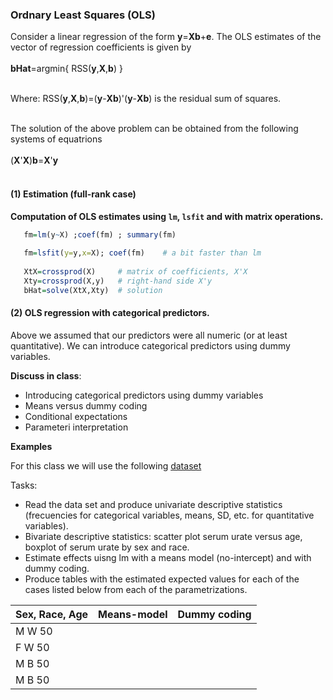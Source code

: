 ### Ordnary Least Squares (OLS)

Consider a linear regression of the form **y**=**Xb**+**e**. The OLS estimates of the vector of regression coefficients is given by
<br />
<br />
      **bHat**=argmin{  RSS(**y**,**X**,**b**) }
<br />
<br />

Where:   RSS(**y**,**X**,**b**)=(**y**-**Xb**)'(**y**-**Xb**) is the residual sum of squares.
<br />
<br />

The solution of the above problem can be obtained from the following systems of equatrions
<br />
<br />
(**X**'**X**)**b**=**X**'**y**
<br />
<br />

#### (1) Estimation (full-rank case)

**Computation of OLS estimates using `lm`, `lsfit` and with matrix operations.**

```r
   fm=lm(y~X) ;coef(fm) ; summary(fm)
   
   fm=lsfit(y=y,x=X); coef(fm)    # a bit faster than lm
   
   XtX=crossprod(X)     # matrix of coefficients, X'X
   Xty=crossprod(X,y)   # right-hand side X'y
   bHat=solve(XtX,Xty)  # solution

```

#### (2) OLS regression with categorical predictors.

Above we assumed that our predictors were all numeric (or at least quantitative). We can introduce categorical predictors using dummy variables. 

**Discuss in class**:
  * Introducing categorical predictors using dummy variables
  * Means versus dummy coding
  * Conditional expectations
  * Parameteri interpretation
     

**Examples**

For this class we will use the following [dataset](https://www.dropbox.com/s/iwkmmytsulmkwjf/gout.txt?dl=0)

Tasks:
  * Read the data set and produce univariate descriptive statistics (frecuencies for categorical variables, means, SD, etc. for quantitative variables).
  * Bivariate descriptive statistics: scatter plot serum urate versus age, boxplot of serum urate by sex and race.
  * Estimate effects uisng lm with a means model (no-intercept) and with dummy coding.
  * Produce tables with the estimated expected values for each of the cases listed below from each of the parametrizations.
     
     
| Sex, Race, Age          | Means-model        | Dummy coding|
| ------------- |:-------------:| -----:|
| M  W  50     |  |  |
| F  W  50      |      |    |
| M  B  50  |      |     |
| M  B  50  |      |     |
